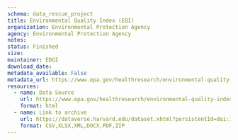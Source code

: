 ```yaml
---
schema: data_rescue_project 
title: Environmental Quality Index (EQI)
organization: Environmental Protection Agency
agency: Environmental Protection Agency
notes: 
status: Finished
size: 
maintainer: EDGI
download_date: 
metadata_available: False
metadata_url: https://www.epa.gov/healthresearch/environmental-quality-index-eqi#downloads
resources:
  - name: Data Source
    url: https://www.epa.gov/healthresearch/environmental-quality-index-eqi
    format: html
  - name: Link to archive
    url: https://dataverse.harvard.edu/dataset.xhtml?persistentId=doi:10.7910/DVN/A9ZHHR
    format: CSV,XLSX,XML,DOCX,PDF,ZIP
---
```

